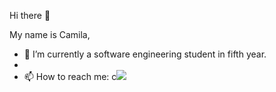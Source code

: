 Hi there 👋

My name is Camila,

- 🌱 I’m currently a software engineering student in fifth year.
- 
- 📫 How to reach me:  c<img src="{https://www.linkedin.com/in/camila-belen-cacace-4804b7238/}" />

